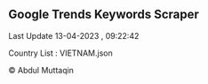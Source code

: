 

## Google Trends Keywords Scraper 
 
Last Update 13-04-2023 , 09:22:42

Country List :
VIETNAM.json



© Abdul Muttaqin 
